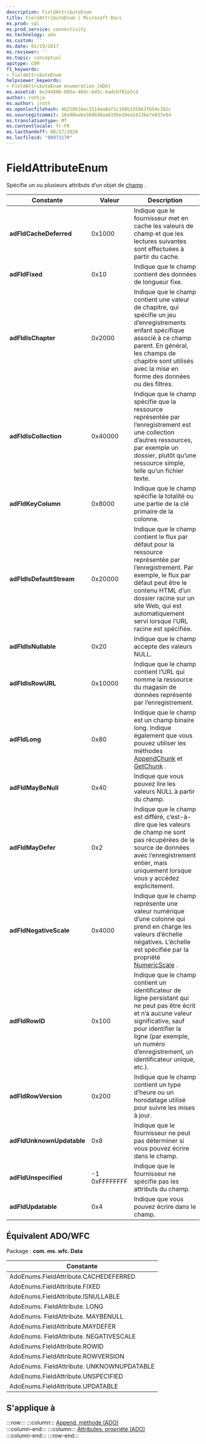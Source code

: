 ```yaml
---
description: FieldAttributeEnum
title: FieldAttributeEnum | Microsoft Docs
ms.prod: sql
ms.prod_service: connectivity
ms.technology: ado
ms.custom: ''
ms.date: 01/19/2017
ms.reviewer: ''
ms.topic: conceptual
apitype: COM
f1_keywords:
- FieldAttributeEnum
helpviewer_keywords:
- FieldAttributeEnum enumeration [ADO]
ms.assetid: 6e34d886-005a-40dc-bd5c-6adcbf81e5cd
author: rothja
ms.author: jroth
ms.openlocfilehash: 4b218616ec1514ea8af1c160b155b63fb54c182c
ms.sourcegitcommit: 18a98ea6a30d448aa6195e10ea2413be7e837e94
ms.translationtype: MT
ms.contentlocale: fr-FR
ms.lasthandoff: 08/27/2020
ms.locfileid: "88973170"
---
```

# <a name="fieldattributeenum"></a>FieldAttributeEnum
Spécifie un ou plusieurs attributs d’un objet de [champ](../../../ado/reference/ado-api/field-object.md) .  
  
|Constante|Valeur|Description|  
|--------------|-----------|-----------------|  
|**adFldCacheDeferred**|0x1000|Indique que le fournisseur met en cache les valeurs de champ et que les lectures suivantes sont effectuées à partir du cache.|  
|**adFldFixed**|0x10|Indique que le champ contient des données de longueur fixe.|  
|**adFldIsChapter**|0x2000|Indique que le champ contient une valeur de chapitre, qui spécifie un jeu d’enregistrements enfant spécifique associé à ce champ parent. En général, les champs de chapitre sont utilisés avec la mise en forme des données ou des filtres.|  
|**adFldIsCollection**|0x40000|Indique que le champ spécifie que la ressource représentée par l’enregistrement est une collection d’autres ressources, par exemple un dossier, plutôt qu’une ressource simple, telle qu’un fichier texte.|  
|**adFldKeyColumn**|0x8000|Indique que le champ spécifie la totalité ou une partie de la clé primaire de la colonne.|  
|**adFldIsDefaultStream**|0x20000|Indique que le champ contient le flux par défaut pour la ressource représentée par l’enregistrement. Par exemple, le flux par défaut peut être le contenu HTML d’un dossier racine sur un site Web, qui est automatiquement servi lorsque l’URL racine est spécifiée.|  
|**adFldIsNullable**|0x20|Indique que le champ accepte des valeurs NULL.|  
|**adFldIsRowURL**|0x10000|Indique que le champ contient l’URL qui nomme la ressource du magasin de données représenté par l’enregistrement.|  
|**adFldLong**|0x80|Indique que le champ est un champ binaire long. Indique également que vous pouvez utiliser les méthodes [AppendChunk](../../../ado/reference/ado-api/appendchunk-method-ado.md) et [GetChunk](../../../ado/reference/ado-api/getchunk-method-ado.md) .|  
|**adFldMayBeNull**|0x40|Indique que vous pouvez lire les valeurs NULL à partir du champ.|  
|**adFldMayDefer**|0x2|Indique que le champ est différé, c’est-à-dire que les valeurs de champ ne sont pas récupérées de la source de données avec l’enregistrement entier, mais uniquement lorsque vous y accédez explicitement.|  
|**adFldNegativeScale**|0x4000|Indique que le champ représente une valeur numérique d’une colonne qui prend en charge les valeurs d’échelle négatives. L’échelle est spécifiée par la propriété [NumericScale](../../../ado/reference/ado-api/numericscale-property-ado.md) .|  
|**adFldRowID**|0x100|Indique que le champ contient un identificateur de ligne persistant qui ne peut pas être écrit et n’a aucune valeur significative, sauf pour identifier la ligne (par exemple, un numéro d’enregistrement, un identificateur unique, etc.).|  
|**adFldRowVersion**|0x200|Indique que le champ contient un type d’heure ou un horodatage utilisé pour suivre les mises à jour.|  
|**adFldUnknownUpdatable**|0x8|Indique que le fournisseur ne peut pas déterminer si vous pouvez écrire dans le champ.|  
|**adFldUnspecified**|-1 0xFFFFFFFF|Indique que le fournisseur ne spécifie pas les attributs du champ.|  
|**adFldUpdatable**|0x4|Indique que vous pouvez écrire dans le champ.|  
  
## <a name="adowfc-equivalent"></a>Équivalent ADO/WFC  
 Package : **com. ms. wfc. Data**  
  
|Constante|  
|--------------|  
|AdoEnums.FieldAttribute.CACHEDEFERRED|  
|AdoEnums.FieldAttribute.FIXED|  
|AdoEnums.FieldAttribute.ISNULLABLE|  
|AdoEnums. FieldAttribute. LONG|  
|AdoEnums. FieldAttribute. MAYBENULL|  
|AdoEnums.FieldAttribute.MAYDEFER|  
|AdoEnums. FieldAttribute. NEGATIVESCALE|  
|AdoEnums.FieldAttribute.ROWID|  
|AdoEnums.FieldAttribute.ROWVERSION|  
|AdoEnums. FieldAttribute. UNKNOWNUPDATABLE|  
|AdoEnums.FieldAttribute.UNSPECIFIED|  
|AdoEnums.FieldAttribute.UPDATABLE|  
  
## <a name="applies-to"></a>S'applique à  

:::row:::
    :::column:::
        [Append, méthode (ADO)](../../../ado/reference/ado-api/append-method-ado.md)  
    :::column-end:::
    :::column:::
        [Attributes, propriété (ADO)](../../../ado/reference/ado-api/attributes-property-ado.md)  
    :::column-end:::
:::row-end:::
